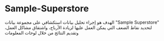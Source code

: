 # Sample-Superstore
الهدف هو إجراء تحليل بيانات استكشافي على مجموعة بيانات "Sample Superstore" لتحديد نقاط الضعف التي يمكن العمل عليها لزيادة الأرباح، واشتقاق مشاكل العمل، وتقديم النتائج من خلال لوحات المعلومات
